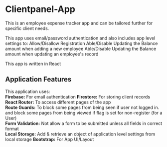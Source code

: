 # Clientpanel-App
This is an employee expense tracker app and can be tailored further for specific
client needs.

This app uses email/password authentication and also includes app level settings to:
Allow/Disallow Registration
Able/Disable Updating the Balance amount when adding a new employee
Able/Disable Updating the Balance amount when updating an employee's record

This app is written in React

## Application Features
This application uses:  
**Firebase:** For email authentication
**Firestore:** For storing client records
**React Router:** To access different pages of the app  
**Route Guards:** To block some pages from being seen if user not logged in.  
and block some pages from being viewed if flag is set for non-register (for a User)  
**Form Validation:** Not allow a form to be submitted unless all fields in correct format  
**Local Storage:** Add & retrieve an object of application level settings from local storage
**Bootstrap:** For App UI/Layout
